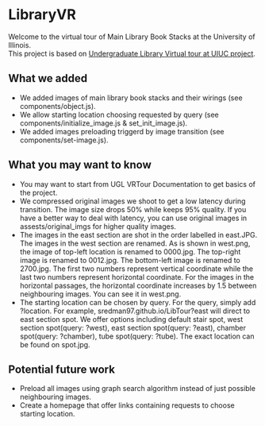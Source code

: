 # LibraryVR
Welcome to the virtual tour of Main Library Book Stacks at the University of Illinois.<br />
This project is based on [Undergraduate Library Virtual tour at UIUC project](https://github.com/jdiffor/LibraryVR).

## What we added
- We added images of main library book stacks and their wirings (see components/object.js).
- We allow starting location choosing requested by query (see components/initialize_image.js & set_init_image.js).
- We added images preloading triggerd by image transition (see components/set-image.js).
## What you may want to know
- You may want to start from UGL VRTour Documentation to get basics of the project.
- We compressed original images we shoot to get a low latency during transition. The image size drops 50% while keeps 95% quality. If you have a better way to deal with latency, you can use original images in assests/original_imgs for higher quality images.
- The images in the east section are shot in the order labelled in east.JPG. The images in the west section are renamed. As is shown in west.png, the image of top-left location is renamed to 0000.jpg. The top-right image is renamed to 0012.jpg. The bottom-left image is renamed to 2700.jpg. The first two numbers represent vertical coordinate while the last two numbers represent horizontal coordinate. For the images in the horizontal passages, the horizontal coordinate increases by 1.5 between neighbouring images. You can see it in west.png.
- The starting location can be chosen by query. For the query, simply add ?location. For example, sredman97.github.io/LibTour?east will direct to east section spot. We offer options including default stair spot, west section spot(query: ?west), east section spot(query: ?east), chamber spot(query: ?chamber), tube spot(query: ?tube). The exact location can be found on spot.jpg.
## Potential future work
- Preload all images using graph search algorithm instead of just possible neighbouring images.
- Create a homepage that offer links containing requests to choose starting location.
